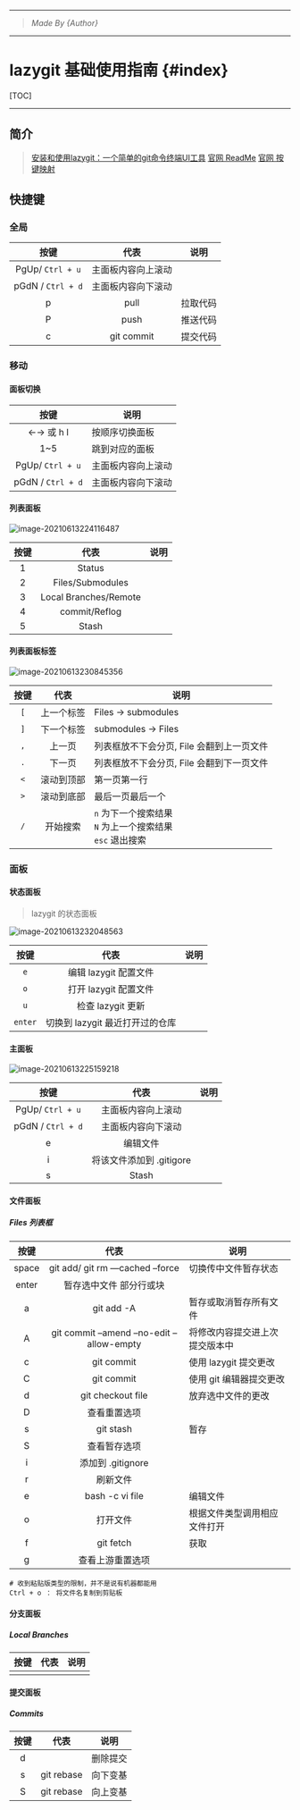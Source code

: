 ----------------------------------------------
> *Made By {Author}*
----------------------------------------------

# lazygit 基础使用指南 {#index}

[TOC]











--------------------------------------------

## 简介

> [安装和使用lazygit：一个简单的git命令终端UI工具](https://ywnz.com/linuxrj/4239.html)
> [官网 ReadMe](https://github.com/jesseduffield/lazygit/blob/master/README.md)
> [官网 按键映射](https://github.com/jesseduffield/lazygit/blob/v0.24.2/docs/keybindings/Keybindings_en.md)



## 快捷键

### 全局

|       按键        |        代表        | 说明     |
| :---------------: | :----------------: | -------- |
| PgUp/ `Ctrl + u`  | 主面板内容向上滚动 |          |
| pGdN / `Ctrl + d` | 主面板内容向下滚动 |          |
|         p         |        pull        | 拉取代码 |
|         P         |        push        | 推送代码 |
|         c         |     git commit     | 提交代码 |







### 移动

#### 面板切换

|        按键         | 说明               |
| :-----------------: | ------------------ |
| &larr;&rarr; 或 h l | 按顺序切换面板     |
|         1~5         | 跳到对应的面板     |
|  PgUp/ `Ctrl + u`   | 主面板内容向上滚动 |
|  pGdN / `Ctrl + d`  | 主面板内容向下滚动 |

#### 列表面板

![image-20210613224116487](.assets/image-20210613224116487.png)

| 按键 |         代表          | 说明 |
| :--: | :-------------------: | ---- |
|  1   |        Status         |      |
|  2   |   Files/Submodules    |      |
|  3   | Local Branches/Remote |      |
|  4   |     commit/Reflog     |      |
|  5   |         Stash         |      |



#### 列表面板标签

![image-20210613230845356](.assets/image-20210613230845356.png)

| 按键 |    代表    | 说明                                                         |
| :--: | :--------: | ------------------------------------------------------------ |
| `[`  | 上一个标签 | Files -> submodules                                          |
| `]`  | 下一个标签 | submodules -> Files                                          |
| `,`  |   上一页   | 列表框放不下会分页,  File 会翻到上一页文件                   |
| `.`  |   下一页   | 列表框放不下会分页,  File 会翻到下一页文件                   |
| `<`  | 滚动到顶部 | 第一页第一行                                                 |
| `>`  | 滚动到底部 | 最后一页最后一个                                             |
| `/`  |  开始搜索  | `n` 为下一个搜索结果<br />`N` 为上一个搜索结果<br />`esc` 退出搜索 |



### 面板

#### 状态面板

> lazygit 的状态面板

![image-20210613232048563](.assets/image-20210613232048563.png)

|  按键   |              代表               | 说明 |
| :-----: | :-----------------------------: | ---- |
|   `e`   |      编辑 lazygit 配置文件      |      |
|   `o`   |      打开 lazygit 配置文件      |      |
|   `u`   |        检查 lazygit 更新        |      |
| `enter` | 切换到 lazygit 最近打开过的仓库 |      |



#### 主面板

![image-20210613225159218](.assets/image-20210613225159218.png)

|       按键        |           代表           | 说明 |
| :---------------: | :----------------------: | ---- |
| PgUp/ `Ctrl + u`  |    主面板内容向上滚动    |      |
| pGdN / `Ctrl + d` |    主面板内容向下滚动    |      |
|         e         |         编辑文件         |      |
|         i         | 将该文件添加到 .gitigore |      |
|         s         |          Stash           |      |





#### 文件面板

##### Files 列表框

| 按键  |                  代表                   | 说明                           |
| :---: | :-------------------------------------: | ------------------------------ |
| space |     git add/ git rm —cached –force      | 切换传中文件暂存状态           |
| enter |         暂存选中文件 部分行或块         |                                |
|   a   |               git add -A                | 暂存或取消暂存所有文件         |
|   A   | git commit –amend –no-edit –allow-empty | 将修改内容提交进上次提交版本中 |
|   c   |               git commit                | 使用 lazygit 提交更改          |
|   C   |               git commit                | 使用 git 编辑器提交更改        |
|   d   |            git checkout file            | 放弃选中文件的更改             |
|   D   |              查看重置选项               |                                |
|   s   |                git stash                | 暂存                           |
|   S   |              查看暂存选项               |                                |
|   i   |            添加到 .gitignore            |                                |
|   r   |                刷新文件                 |                                |
|   e   |             bash -c vi file             | 编辑文件                       |
|   o   |                打开文件                 | 根据文件类型调用相应文件打开   |
|   f   |                git fetch                | 获取                           |
|   g   |            查看上游重置选项             |                                |

```shell
# 收到粘贴版类型的限制，并不是说有机器都能用
Ctrl + o ： 将文件名复制到剪贴板
```











#### 分支面板

##### Local Branches

| 按键 | 代表 | 说明 |
| :--: | :--: | ---- |
|      |      |      |





#### 提交面板

##### Commits

| 按键 |    代表    | 说明     |
| :--: | :--------: | -------- |
|  d   |            | 删除提交 |
|  s   | git rebase | 向下变基 |
|  S   | git rebase | 向上变基 |



